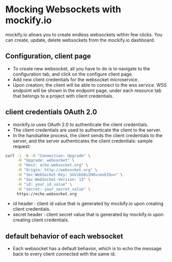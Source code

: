 # Mocking Websockets with mockify.io

mockify.io allows you to create endless websockets within few clicks. You can create, update, delete websockets from the mockify.io dashboard.

## Configuration, client page
- To create new websocket, all you have to do is to navigate to the configuration tab, and click on the configure client page.
- Add new client credentials for the websocket microservice.
- Upon creation, the client will be able to connect to the wss service. WSS endpoint will be shown in the endpoint page, under each resource tab that belongs to a project with client credentials.

## client credentials OAuth 2.0 
- mockify.io uses OAuth 2.0 to authenticate the client credentials.
- The client credentials are used to authenticate the client to the server.
- In the handsahke process, the client sends the client credentials to the server, and the server authenticates the client credentials:
sample request:
```Bash
curl -i -N -H "Connection: Upgrade" \
     -H "Upgrade: websocket" \
     -H "Host: echo.websocket.org" \
     -H "Origin: http://websocket.org" \
     -H "Sec-WebSocket-Key: SGVsbG8sIHdvcmxkIQ==" \
     -H "Sec-WebSocket-Version: 13" \
     -H "id: your_id_value" \
     -H "secret: your_secret_value" \
     https://echo.websocket.org
```
- id header : client id value that is generated by mockify.io upon creating client credentials.
- secret header : client secret value that is generated by mockify.io upon creating client credentials.

## default behavior of each websocket
- Each websocket has a default behavior, which is to echo the message back to every client connected with the same id.

